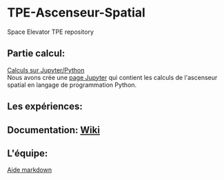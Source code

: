 # TPE-Ascenseur-Spatial
Space Elevator TPE repository

## Partie calcul:
[Calculs sur Jupyter/Python](TPE-Ascenseur-Spatial.ipynb)     
Nous avons crée une [page Jupyter](TPE-Ascenseur-Spatial.ipynb) qui contient les calculs de l'ascenseur spatial en langage de programmation Python.

## Les expériences:

## Documentation: [Wiki](https://github.com/fdrg/TPE-Ascenseur-Spatial/wiki)

## L'équipe:

[Aide markdown](https://github.com/adam-p/markdown-here/wiki/Markdown-Cheatsheet#emphasis)   

